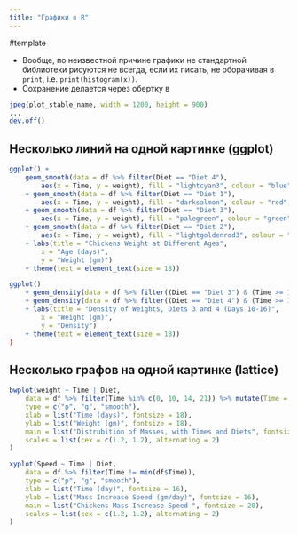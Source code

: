 ```yaml
---
title: "Графики в R"
---
```

#template

* Вообще, по неизвестной причине графики не стандартной библиотеки рисуются не всегда, если их писать, не оборачивая в `print`, i.e. `print(histogram(x))`.
* Сохранение делается через обертку в 
```R
jpeg(plot_stable_name, width = 1200, height = 900)
...
dev.off()
```


## Несколько линий на одной картинке (ggplot)

```R 
ggplot() +
    geom_smooth(data = df %>% filter(Diet == "Diet 4"),
        aes(x = Time, y = weight), fill = "lightcyan3", colour = "blue", size = 1)
    + geom_smooth(data = df %>% filter(Diet == "Diet 1"),
        aes(x = Time, y = weight), fill = "darksalmon", colour = "red", size = 1)
    + geom_smooth(data = df %>% filter(Diet == "Diet 3"),
        aes(x = Time, y = weight), fill = "palegreen", colour = "green", size = 1)
    + geom_smooth(data = df %>% filter(Diet == "Diet 2"),
        aes(x = Time, y = weight), fill = "lightgoldenrod3", colour = "orange", size = 1)
    + labs(title = "Chickens Weight at Different Ages",
        x = "Age (days)",
        y = "Weight (gm)")
    + theme(text = element_text(size = 18))
```

```R
ggplot()
    + geom_density(data = df %>% filter((Diet == "Diet 3") & (Time >= 10) & (Time <= 16)), aes(x = weight), fill ="palegreen", alpha = 0.5)
    + geom_density(data = df %>% filter((Diet == "Diet 4") & (Time >= 10) & (Time <= 16)), aes(x = weight), fill ="darksalmon", alpha = 0.5)
    + labs(title = "Density of Weights, Diets 3 and 4 (Days 10-16)",
        x = "Weight (gm)",
        y = "Density")
    + theme(text = element_text(size = 18))
)
```

## Несколько графов на одной картинке (lattice)

```R
bwplot(weight ~ Time | Diet,
    data = df %>% filter(Time %in% c(0, 10, 14, 21)) %>% mutate(Time = paste(Time)),
    type = c("p", "g", "smooth"),
    xlab = list("Time (days)", fontsize = 18),
    ylab = list("Weight (gm)", fontsize = 18),
    main = list("Distrubition of Masses, with Times and Diets", fontsize = 20),
    scales = list(cex = c(1.2, 1.2), alternating = 2)
)
```

```R
xyplot(Speed ~ Time | Diet,
    data = df %>% filter(Time != min(df$Time)),
    type = c("p", "g", "smooth"),
    xlab = list("Time (day)", fontsize = 16),
    ylab = list("Mass Increase Speed (gm/day)", fontsize = 16),
    main = list("Chickens Mass Increase Speed ", fontsize = 20),
    scales = list(cex = c(1.2, 1.2), alternating = 2)
)
```
